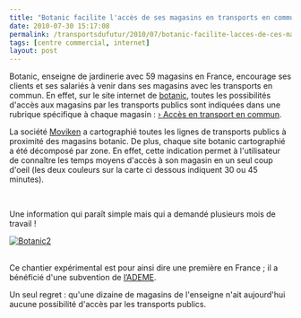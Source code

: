 ```yaml
---
title: "Botanic facilite l'accès de ses magasins en transports en commun"
date: 2010-07-30 15:17:08
permalink: /transportsdufutur/2010/07/botanic-facilite-lacces-de-ces-magasins-en-transports-en-commun-2.html
tags: [centre commercial, internet]
layout: post
---
```


<p class="MsoNormal"><span>Botanic, enseigne de jardinerie avec 59 magasins en France, encourage ses clients et ses salariés à venir dans ses magasins avec les transports en commun. En effet, sur le site internet de <a href="http://www.botanic.com/">botanic</a>, toutes les possibilités d'accès aux magasins par les transports publics sont indiquées dans une rubrique spécifique à chaque magasin : <a href="http://www.itransports.fr/fr/botanic/beaumont_">› Accès en transport en commun</a>.</span></p> <p class="MsoNormal"><span>La société <a href="http://www.moviken.com/">Moviken</a> a cartographié toutes les lignes de transports publics à proximité des magasins botanic. De plus, chaque site botanic cartographié a été décomposé par zone. En effet, cette indication permet à l'utilisateur de connaître les temps moyens d'accès à son magasin en un seul coup d'oeil (les deux couleurs sur la carte ci dessous indiquent 30 ou 45 minutes).</span></p> <p class="MsoNormal"><br /><span></span></p> <p class="MsoNormal"><span>Une information qui paraît simple mais qui a demandé plusieurs mois de travail !</span></p> <p class="MsoNormal"><span></span></p> <p class="MsoNormal"><span><a href="http://www.itransports.fr/fr/botanic/villeurbanne" rel="lightbox"><img alt="Botanic2" border="0" class="asset asset-image at-xid-6a0120a66d2ad4970b0133f2b7fa8b970b " src="/wp-content/uploads/sites/6/old/6a0120a66d2ad4970b0133f2b7fa8b970b-500pi.jpg" title="Botanic2" /></a> <br /><br /></span></p> <p class="MsoNormal"><span>Ce chantier expérimental est pour ainsi dire une première en France ; il a bénéficié d'une subvention de <a href="http://www.ademe.fr/">l’ADEME</a>.</span></p> <p class="MsoNormal"><span></span></p> <p class="MsoNormal"><span>Un seul regret : qu'une dizaine de magasins de l'enseigne n'ait aujourd'hui aucune possibilité d'accès par les transports publics.</span></p>
